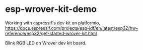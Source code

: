 # esp-wrover-kit-demo
Working with espressif's dev kit on platformio, https://docs.espressif.com/projects/esp-idf/en/latest/esp32/hw-reference/esp32/get-started-wrover-kit.html

Blink RGB LED on Wrover dev kit board.
